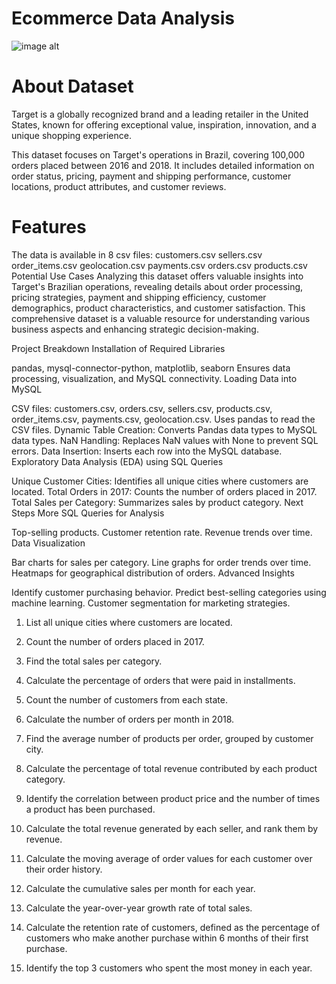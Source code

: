 # Ecommerce Data Analysis

![image alt](https://github.com/nilwagh8800/Ecommerce-Data-Analysis-/blob/36d59a1257156cba3324147beafdbc515276494e/Screenshot%202025-01-28%20180309.png)

# About Dataset
Target is a globally recognized brand and a leading retailer in the United States, known for offering exceptional value, inspiration, innovation, and a unique shopping experience.

This dataset focuses on Target's operations in Brazil, covering 100,000 orders placed between 2016 and 2018. It includes detailed information on order status, pricing, payment and shipping performance, customer locations, product attributes, and customer reviews.

# Features
The data is available in 8 csv files:
customers.csv
sellers.csv
order_items.csv
geolocation.csv
payments.csv
orders.csv
products.csv
Potential Use Cases
Analyzing this dataset offers valuable insights into Target's Brazilian operations, revealing details about order processing, pricing strategies, payment and shipping efficiency, customer demographics, product characteristics, and customer satisfaction. This comprehensive dataset is a valuable resource for understanding various business aspects and enhancing strategic decision-making.

Project Breakdown
Installation of Required Libraries

pandas, mysql-connector-python, matplotlib, seaborn
Ensures data processing, visualization, and MySQL connectivity.
Loading Data into MySQL

CSV files: customers.csv, orders.csv, sellers.csv, products.csv, order_items.csv, payments.csv, geolocation.csv.
Uses pandas to read the CSV files.
Dynamic Table Creation: Converts Pandas data types to MySQL data types.
NaN Handling: Replaces NaN values with None to prevent SQL errors.
Data Insertion: Inserts each row into the MySQL database.
Exploratory Data Analysis (EDA) using SQL Queries

Unique Customer Cities: Identifies all unique cities where customers are located.
Total Orders in 2017: Counts the number of orders placed in 2017.
Total Sales per Category: Summarizes sales by product category.
Next Steps
More SQL Queries for Analysis

Top-selling products.
Customer retention rate.
Revenue trends over time.
Data Visualization

Bar charts for sales per category.
Line graphs for order trends over time.
Heatmaps for geographical distribution of orders.
Advanced Insights

Identify customer purchasing behavior.
Predict best-selling categories using machine learning.
Customer segmentation for marketing strategies.

1. List all unique cities where customers are located.
2. Count the number of orders placed in 2017.
3. Find the total sales per category.
4. Calculate the percentage of orders that were paid in installments.
5. Count the number of customers from each state. 

1. Calculate the number of orders per month in 2018.
2. Find the average number of products per order, grouped by customer city.
3. Calculate the percentage of total revenue contributed by each product category.
4. Identify the correlation between product price and the number of times a product has been purchased.
5. Calculate the total revenue generated by each seller, and rank them by revenue.

1. Calculate the moving average of order values for each customer over their order history.
2. Calculate the cumulative sales per month for each year.
3. Calculate the year-over-year growth rate of total sales.
4. Calculate the retention rate of customers, defined as the percentage of customers who make another purchase within 6 months of their first purchase.
5. Identify the top 3 customers who spent the most money in each year.
